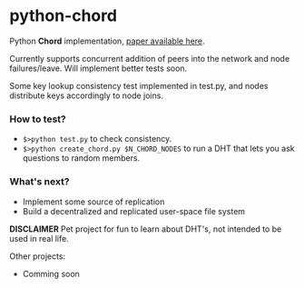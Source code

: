 python-chord
============

Python **Chord** implementation, [paper available here](http://pdos.csail.mit.edu/papers/chord:sigcomm01/chord_sigcomm.pdf).

Currently supports concurrent addition of peers into the network and node failures/leave. Will implement better tests soon.

Some key lookup consistency test implemented in test.py, and nodes distribute keys accordingly to node joins.

### How to test?
- `$>python test.py` to check consistency.
- `$>python create_chord.py $N_CHORD_NODES` to run a DHT that lets you ask questions to random members.

### What's next?

- Implement some source of replication
- Build a decentralized and replicated user-space file system

**DISCLAIMER**
Pet project for fun to learn about DHT's, not intended to be used in real life.

Other projects:
 - Comming soon